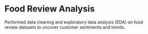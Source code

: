 # Food Review Analysis

Performed data cleaning and exploratory data analysis (EDA) on food review datasets to uncover customer sentiments and trends.

